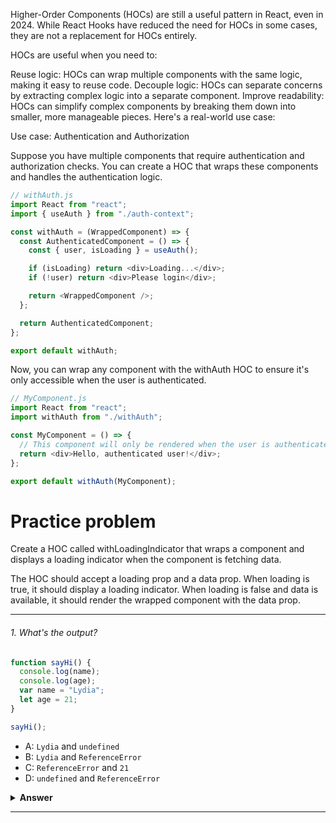 Higher-Order Components (HOCs) are still a useful pattern in React, even in 2024. While React Hooks have reduced the need for HOCs in some cases, they are not a replacement for HOCs entirely.

HOCs are useful when you need to:

Reuse logic: HOCs can wrap multiple components with the same logic, making it easy to reuse code.
Decouple logic: HOCs can separate concerns by extracting complex logic into a separate component.
Improve readability: HOCs can simplify complex components by breaking them down into smaller, more manageable pieces.
Here's a real-world use case:

Use case: Authentication and Authorization

Suppose you have multiple components that require authentication and authorization checks. You can create a HOC that wraps these components and handles the authentication logic.

```javascript
// withAuth.js
import React from "react";
import { useAuth } from "./auth-context";

const withAuth = (WrappedComponent) => {
  const AuthenticatedComponent = () => {
    const { user, isLoading } = useAuth();

    if (isLoading) return <div>Loading...</div>;
    if (!user) return <div>Please login</div>;

    return <WrappedComponent />;
  };

  return AuthenticatedComponent;
};

export default withAuth;
```

Now, you can wrap any component with the withAuth HOC to ensure it's only accessible when the user is authenticated.

```js
// MyComponent.js
import React from "react";
import withAuth from "./withAuth";

const MyComponent = () => {
  // This component will only be rendered when the user is authenticated
  return <div>Hello, authenticated user!</div>;
};

export default withAuth(MyComponent);
```

# Practice problem

Create a HOC called withLoadingIndicator that wraps a component and displays a loading indicator when the component is fetching data.

The HOC should accept a loading prop and a data prop. When loading is true, it should display a loading indicator. When loading is false and data is available, it should render the wrapped component with the data prop.

---

###### 1. What's the output?

```javascript
function sayHi() {
  console.log(name);
  console.log(age);
  var name = "Lydia";
  let age = 21;
}

sayHi();
```

- A: `Lydia` and `undefined`
- B: `Lydia` and `ReferenceError`
- C: `ReferenceError` and `21`
- D: `undefined` and `ReferenceError`

<details><summary><b>Answer</b></summary>
<p>

#### Answer: D

Within the function, we first declare the `name` variable with the `var` keyword. This means that the variable gets hoisted (memory space is set up during the creation phase) with the default value of `undefined`, until we actually get to the line where we define the variable. We haven't defined the variable yet on the line where we try to log the `name` variable, so it still holds the value of `undefined`.

Variables with the `let` keyword (and `const`) are hoisted, but unlike `var`, don't get <i>initialized</i>. They are not accessible before the line we declare (initialize) them. This is called the "temporal dead zone". When we try to access the variables before they are declared, JavaScript throws a `ReferenceError`.

</p>
</details>

---
